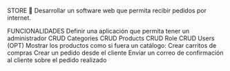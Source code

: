 STORE 🛒
Desarrollar un software web que permita recibir pedidos por internet.

FUNCIONALIDADES
Definir una aplicación que permita tener un administrador
CRUD Categories
CRUD Products
CRUD Role
CRUD Users (OPT)
Mostrar los productos como si fuera un catálogo:
Crear carritos de compras
Crear un pedido desde el cliente
Enviar un correo de confirmación al cliente sobre el pedido realizado
